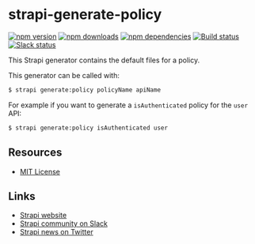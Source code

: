 # strapi-generate-policy

[![npm version](https://img.shields.io/npm/v/strapi-generate-policy.svg)](https://www.npmjs.org/package/strapi-generate-policy)
[![npm downloads](https://img.shields.io/npm/dm/strapi-generate-policy.svg)](https://www.npmjs.org/package/strapi-generate-policy)
[![npm dependencies](https://david-dm.org/strapi/strapi-generate-policy.svg)](https://david-dm.org/strapi/strapi-generate-policy)
[![Build status](https://travis-ci.org/strapi/strapi-generate-policy.svg?branch=master)](https://travis-ci.org/strapi/strapi-generate-policy)
[![Slack status](http://strapi-slack.herokuapp.com/badge.svg)](http://slack.strapi.io)

This Strapi generator contains the default files for a policy.

This generator can be called with:

```bash
$ strapi generate:policy policyName apiName
```

For example if you want to generate a `isAuthenticated` policy for the `user` API:

```bash
$ strapi generate:policy isAuthenticated user
```

## Resources

- [MIT License](LICENSE.md)

## Links

- [Strapi website](http://strapi.io/)
- [Strapi community on Slack](http://slack.strapi.io)
- [Strapi news on Twitter](https://twitter.com/strapijs)
